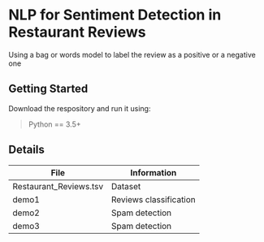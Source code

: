 # NLP for Sentiment Detection in Restaurant Reviews
Using a bag or words model to label the review as a positive or a negative one
## Getting Started
Download the respository and run it using: 
> Python == 3.5+
>
## Details
| File | Information |
|-------|------------|
| Restaurant_Reviews.tsv  | Dataset | 
| demo1 | Reviews classification | 
| demo2 | Spam detection | 
| demo3 | Spam detection | 

